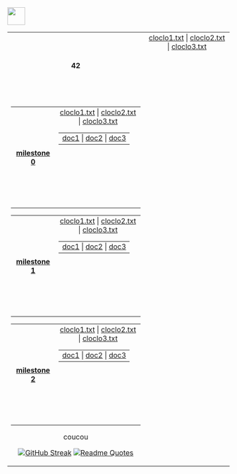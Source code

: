 <img src="https://raw.githubusercontent.com/innng/innng/master/assets/kyubey.gif" height="40" />


<table align="center">
  <!-- Ligne principale avec le titre et le premier bloc de fichiers -->
  <tr align="center" valign="center" height="150">
    <th height="150">42</th>
    <td align="center" valign="top" height="150">
      <a href="test1/cloclo1.txt">cloclo1.txt</a> |
      <a href="test1/cloclo2.txt">cloclo2.txt</a> |
      <a href="test1/cloclo3.txt">cloclo3.txt</a>
    </td>
  </tr>
  <!-- Une seule cellule contenant tous les autres tableaux en ligne -->
  <tr>
    <td align="center" valign="top">
      <table align="center">
        <tr align="center" valign="center" height="150">
    <th height="150"><a href="test3/cloclo1.txt">milestone 0</a></th>
      <td>
        <table align="center" valign="center" height="150">
          <tr>
            <a href="test3/cloclo1.txt">cloclo1.txt</a> |
            <a href="test3/cloclo2.txt">cloclo2.txt</a> |
            <a href="test3/cloclo3.txt">cloclo3.txt</a>
          </tr>
          <td>
            <a href="test3/cloclo1.txt">doc1</a> |
            <a href="test3/cloclo2.txt">doc2</a> |
            <a href="test3/cloclo3.txt">doc3</a>
          </td>
        </table
      </td>
        </tr>
      </table>
      <table align="center">
        <tr align="center" valign="center" height="150">
        <th height="150"><a href="test3/cloclo1.txt">milestone 1</a></th>
        <td>
          <table align="center" valign="center" height="150">
            <tr>
              <a href="test3/cloclo1.txt">cloclo1.txt</a> |
              <a href="test3/cloclo2.txt">cloclo2.txt</a> |
              <a href="test3/cloclo3.txt">cloclo3.txt</a>
            </tr>
            <td>
              <a href="test3/cloclo1.txt">doc1</a> |
              <a href="test3/cloclo2.txt">doc2</a> |
              <a href="test3/cloclo3.txt">doc3</a>
            </td>
          </table
    </td>
        </tr>
      </table>
      <table align="center">
        <tr align="center" valign="center" height="150">
          <th height="150"><a href="test3/cloclo1.txt">milestone 2</a></th>
        <td>
          <table align="center" valign="center" height="150">
            <tr>
              <a href="test3/cloclo1.txt">cloclo1.txt</a> |
              <a href="test3/cloclo2.txt">cloclo2.txt</a> |
              <a href="test3/cloclo3.txt">cloclo3.txt</a>
            </tr>
            <td>
              <a href="test3/cloclo1.txt">doc1</a> |
              <a href="test3/cloclo2.txt">doc2</a> |
              <a href="test3/cloclo3.txt">doc3</a>
            </td>
        </tr>
      </table>
    </td>
  </tr>
</table>



<p>coucou</p>

[![GitHub Streak](https://streak-stats.demolab.com?user=zoyern&theme=nord&border_radius=10&date_format=j%20M%5B%20Y%5D&mode=weekly&card_width=600&card_height=50&dates=4C566A&hide_current_streak=true&hide_longest_streak=true)](https://git.io/streak-stats)
[![Readme Quotes](https://quotes-github-readme.vercel.app/api?type=horizontal&theme=nord)](https://github.com/piyushsuthar/github-readme-quotes)

